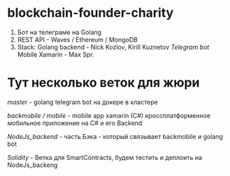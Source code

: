 # blockchain-founder-charity

1) Бот на телеграме на Golang
2) REST API - Waves / Ethereum / MongoDB
3) Stack:
Golang backend - Nick Kozlov, Kirill Kuznetov *Telegram bot*
Mobile Xamarin - Max Spr.

# Тут несколько веток для жюри

*master* - golang telegram bot на докере в кластере

*backmobile / mobile* - mobile app xamarin (C#) кроссплатформенное мобильное приложение на C# и его Backend

*NodeJs_backend* - часть Бэка - который связывает backmobile и golang bot

*Solidity* - Ветка для SmartContracts, будем тестить и деплоить на NodeJs_backeng

